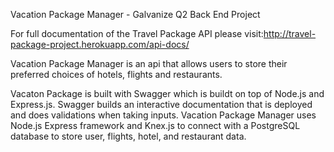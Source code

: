 Vacation Package Manager - Galvanize Q2 Back End Project

For full documentation of the Travel Package API please visit:http://travel-package-project.herokuapp.com/api-docs/

Vacation Package Manager is an api that allows users to store their preferred choices of hotels, flights and restaurants.

Vacaton Package is built with Swagger which is buildt on top of Node.js and Express.js. Swagger builds an interactive documentation that is deployed and does validations when taking inputs. Vacation Package Manager uses Node.js Express framework and Knex.js to connect with a PostgreSQL database to store user, flights, hotel, and restaurant data.



